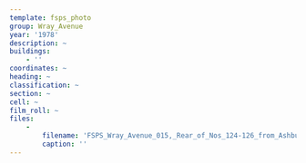 ```yaml
---
template: fsps_photo
group: Wray_Avenue
year: '1978'
description: ~
buildings:
    - ''
coordinates: ~
heading: ~
classification: ~
section: ~
cell: ~
film_roll: ~
files:
    -
        filename: 'FSPS_Wray_Avenue_015,_Rear_of_Nos_124-126_from_Ashburton,_10-2-A,_1978.png'
        caption: ''
---
```

